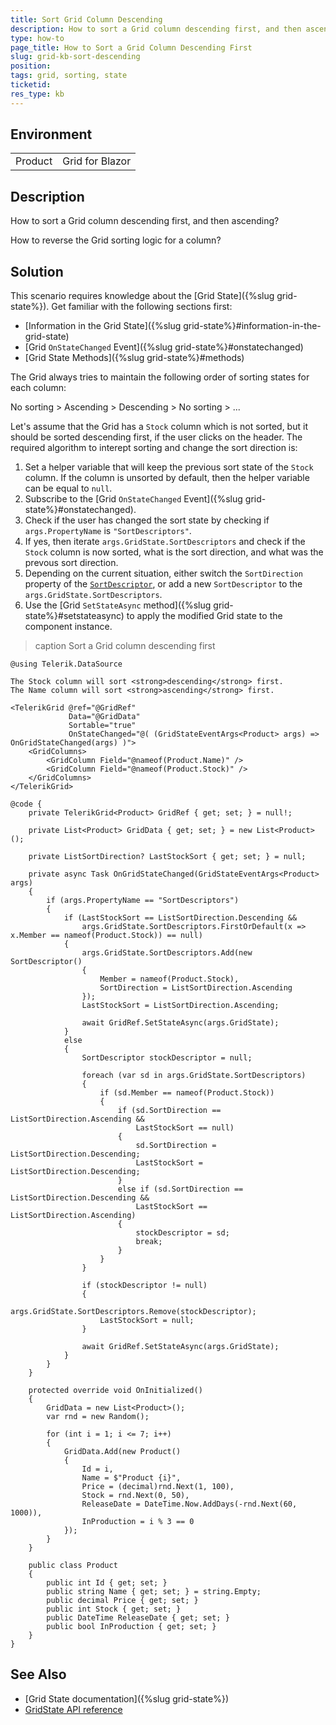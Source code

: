 ```yaml
---
title: Sort Grid Column Descending
description: How to sort a Grid column descending first, and then ascending.
type: how-to
page_title: How to Sort a Grid Column Descending First
slug: grid-kb-sort-descending
position: 
tags: grid, sorting, state
ticketid:
res_type: kb
---
```


## Environment

<table>
    <tbody>
        <tr>
            <td>Product</td>
            <td>Grid for Blazor</td>
        </tr>
    </tbody>
</table>


## Description

How to sort a Grid column descending first, and then ascending?

How to reverse the Grid sorting logic for a column?


## Solution

This scenario requires knowledge about the [Grid State]({%slug grid-state%}). Get familiar with the following sections first:

* [Information in the Grid State]({%slug grid-state%}#information-in-the-grid-state)
* [Grid `OnStateChanged` Event]({%slug grid-state%}#onstatechanged)
* [Grid State Methods]({%slug grid-state%}#methods)

The Grid always tries to maintain the following order of sorting states for each column:

No sorting &gt; Ascending &gt; Descending &gt; No sorting &gt; ...

Let's assume that the Grid has a `Stock` column which is not sorted, but it should be sorted descending first, if the user clicks on the header. The required algorithm to interept sorting and change the sort direction is:

1. Set a helper variable that will keep the previous sort state of the `Stock` column. If the column is unsorted by default, then the helper variable can be equal to `null`.
1. Subscribe to the [Grid `OnStateChanged` Event]({%slug grid-state%}#onstatechanged).
1. Check if the user has changed the sort state by checking if `args.PropertyName` is `"SortDescriptors"`.
1. If yes, then iterate `args.GridState.SortDescriptors` and check if the `Stock` column is now sorted, what is the sort direction, and what was the prevous sort direction.
1. Depending on the current situation, either switch the `SortDirection` property of the [`SortDescriptor`](/blazor-ui/api/telerik.datasource.sortdescriptor), or add a new `SortDescriptor` to the `args.GridState.SortDescriptors`.
1. Use the [Grid `SetStateAsync` method]({%slug grid-state%}#setstateasync) to apply the modified Grid state to the component instance.

>caption Sort a Grid column descending first

````CSHTML
@using Telerik.DataSource

The Stock column will sort <strong>descending</strong> first.
The Name column will sort <strong>ascending</strong> first.

<TelerikGrid @ref="@GridRef"
             Data="@GridData"
             Sortable="true"
             OnStateChanged="@( (GridStateEventArgs<Product> args) => OnGridStateChanged(args) )">
    <GridColumns>
        <GridColumn Field="@nameof(Product.Name)" />
        <GridColumn Field="@nameof(Product.Stock)" />
    </GridColumns>
</TelerikGrid>

@code {
    private TelerikGrid<Product> GridRef { get; set; } = null!;

    private List<Product> GridData { get; set; } = new List<Product>();

    private ListSortDirection? LastStockSort { get; set; } = null;

    private async Task OnGridStateChanged(GridStateEventArgs<Product> args)
    {
        if (args.PropertyName == "SortDescriptors")
        {
            if (LastStockSort == ListSortDirection.Descending &&
                args.GridState.SortDescriptors.FirstOrDefault(x => x.Member == nameof(Product.Stock)) == null)
            {
                args.GridState.SortDescriptors.Add(new SortDescriptor()
                {
                    Member = nameof(Product.Stock),
                    SortDirection = ListSortDirection.Ascending
                });
                LastStockSort = ListSortDirection.Ascending;

                await GridRef.SetStateAsync(args.GridState);
            }
            else
            {
                SortDescriptor stockDescriptor = null;

                foreach (var sd in args.GridState.SortDescriptors)
                {
                    if (sd.Member == nameof(Product.Stock))
                    {
                        if (sd.SortDirection == ListSortDirection.Ascending &&
                            LastStockSort == null)
                        {
                            sd.SortDirection = ListSortDirection.Descending;
                            LastStockSort = ListSortDirection.Descending;
                        }
                        else if (sd.SortDirection == ListSortDirection.Descending &&
                            LastStockSort == ListSortDirection.Ascending)
                        {
                            stockDescriptor = sd;
                            break;
                        }
                    }
                }

                if (stockDescriptor != null)
                {
                    args.GridState.SortDescriptors.Remove(stockDescriptor);
                    LastStockSort = null;
                }

                await GridRef.SetStateAsync(args.GridState);
            }
        }
    }

    protected override void OnInitialized()
    {
        GridData = new List<Product>();
        var rnd = new Random();

        for (int i = 1; i <= 7; i++)
        {
            GridData.Add(new Product()
            {
                Id = i,
                Name = $"Product {i}",
                Price = (decimal)rnd.Next(1, 100),
                Stock = rnd.Next(0, 50),
                ReleaseDate = DateTime.Now.AddDays(-rnd.Next(60, 1000)),
                InProduction = i % 3 == 0
            });
        }
    }

    public class Product
    {
        public int Id { get; set; }
        public string Name { get; set; } = string.Empty;
        public decimal Price { get; set; }
        public int Stock { get; set; }
        public DateTime ReleaseDate { get; set; }
        public bool InProduction { get; set; }
    }
}
````

## See Also

* [Grid State documentation]({%slug grid-state%})
* [GridState API reference](/blazor-ui/api/Telerik.Blazor.Components.GridState-1)
